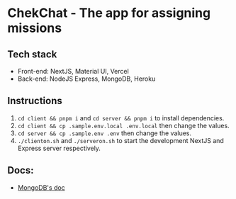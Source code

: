 # ChekChat - The app for assigning missions

## Tech stack

- Front-end: NextJS, Material UI, Vercel
- Back-end: NodeJS Express, MongoDB, Heroku

## Instructions

1. `cd client && pnpm i` and `cd server && pnpm i` to install dependencies.
2. `cd client && cp .sample.env.local .env.local` then change the values.
3. `cd server && cp .sample.env .env` then change the values.
4. `./clienton.sh` and `./serveron.sh` to start the development NextJS and Express server respectively.

## Docs:

- [MongoDB's doc](./docs/mongo.md)
